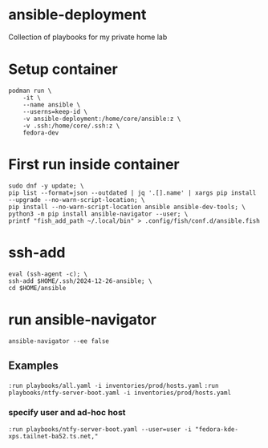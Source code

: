 # ansible-deployment
Collection of playbooks for my private home lab

# Setup container
```shell
podman run \
    -it \
    --name ansible \
    --userns=keep-id \
    -v ansible-deployment:/home/core/ansible:z \
    -v .ssh:/home/core/.ssh:z \
    fedora-dev
```

# First run inside container
```shell
sudo dnf -y update; \
pip list --format=json --outdated | jq '.[].name' | xargs pip install --upgrade --no-warn-script-location; \
pip install --no-warn-script-location ansible ansible-dev-tools; \
python3 -m pip install ansible-navigator --user; \
printf "fish_add_path ~/.local/bin" > .config/fish/conf.d/ansible.fish
```

# ssh-add
```shell
eval (ssh-agent -c); \
ssh-add $HOME/.ssh/2024-12-26-ansible; \
cd $HOME/ansible
```

# run ansible-navigator
`ansible-navigator --ee false`

## Examples
`:run playbooks/all.yaml -i inventories/prod/hosts.yaml`
`:run playbooks/ntfy-server-boot.yaml -i inventories/prod/hosts.yaml`
### specify user and ad-hoc host
`:run playbooks/ntfy-server-boot.yaml --user=user -i "fedora-kde-xps.tailnet-ba52.ts.net,"`
